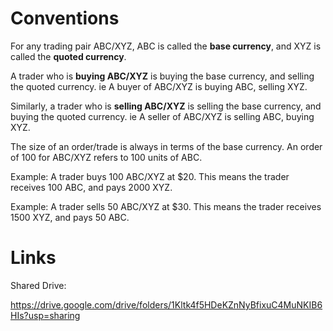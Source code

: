 # Conventions

For any trading pair ABC/XYZ, ABC is called the **base currency**, and XYZ is called the **quoted currency**.

A trader who is **buying ABC/XYZ** is buying the base currency, and selling the quoted currency. ie A buyer of ABC/XYZ is buying ABC, selling XYZ.

Similarly, a trader who is **selling ABC/XYZ** is selling the base currency, and buying the quoted currency. ie A seller of ABC/XYZ is selling ABC, buying XYZ.

The size of an order/trade is always in terms of the base currency. An order of 100 for ABC/XYZ refers to 100 units of ABC.

Example: A trader buys 100 ABC/XYZ at $20. This means the trader receives 100 ABC, and pays 2000 XYZ.

Example: A trader sells 50 ABC/XYZ at $30. This means the trader receives 1500 XYZ, and pays 50 ABC.


# Links

Shared Drive:

https://drive.google.com/drive/folders/1Kltk4f5HDeKZnNyBfixuC4MuNKIB6HIs?usp=sharing

